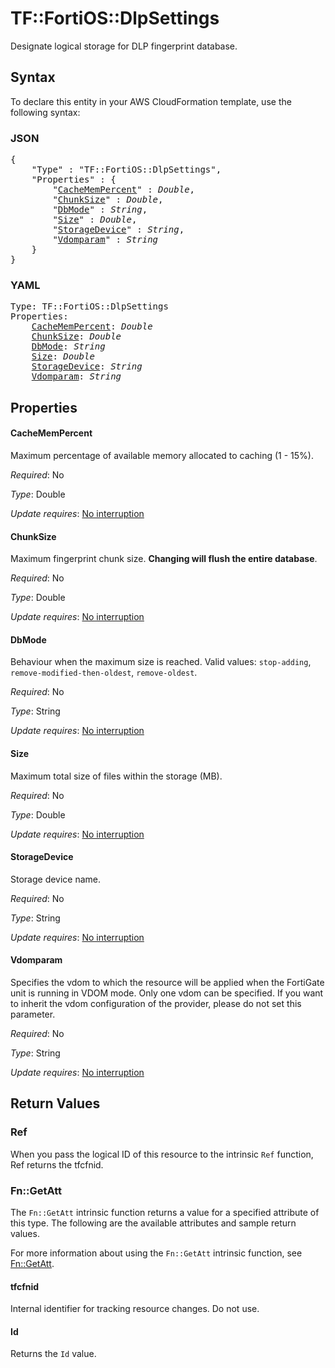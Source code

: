 # TF::FortiOS::DlpSettings

Designate logical storage for DLP fingerprint database.

## Syntax

To declare this entity in your AWS CloudFormation template, use the following syntax:

### JSON

<pre>
{
    "Type" : "TF::FortiOS::DlpSettings",
    "Properties" : {
        "<a href="#cachemempercent" title="CacheMemPercent">CacheMemPercent</a>" : <i>Double</i>,
        "<a href="#chunksize" title="ChunkSize">ChunkSize</a>" : <i>Double</i>,
        "<a href="#dbmode" title="DbMode">DbMode</a>" : <i>String</i>,
        "<a href="#size" title="Size">Size</a>" : <i>Double</i>,
        "<a href="#storagedevice" title="StorageDevice">StorageDevice</a>" : <i>String</i>,
        "<a href="#vdomparam" title="Vdomparam">Vdomparam</a>" : <i>String</i>
    }
}
</pre>

### YAML

<pre>
Type: TF::FortiOS::DlpSettings
Properties:
    <a href="#cachemempercent" title="CacheMemPercent">CacheMemPercent</a>: <i>Double</i>
    <a href="#chunksize" title="ChunkSize">ChunkSize</a>: <i>Double</i>
    <a href="#dbmode" title="DbMode">DbMode</a>: <i>String</i>
    <a href="#size" title="Size">Size</a>: <i>Double</i>
    <a href="#storagedevice" title="StorageDevice">StorageDevice</a>: <i>String</i>
    <a href="#vdomparam" title="Vdomparam">Vdomparam</a>: <i>String</i>
</pre>

## Properties

#### CacheMemPercent

Maximum percentage of available memory allocated to caching (1 - 15%).

_Required_: No

_Type_: Double

_Update requires_: [No interruption](https://docs.aws.amazon.com/AWSCloudFormation/latest/UserGuide/using-cfn-updating-stacks-update-behaviors.html#update-no-interrupt)

#### ChunkSize

Maximum fingerprint chunk size.  **Changing will flush the entire database**.

_Required_: No

_Type_: Double

_Update requires_: [No interruption](https://docs.aws.amazon.com/AWSCloudFormation/latest/UserGuide/using-cfn-updating-stacks-update-behaviors.html#update-no-interrupt)

#### DbMode

Behaviour when the maximum size is reached. Valid values: `stop-adding`, `remove-modified-then-oldest`, `remove-oldest`.

_Required_: No

_Type_: String

_Update requires_: [No interruption](https://docs.aws.amazon.com/AWSCloudFormation/latest/UserGuide/using-cfn-updating-stacks-update-behaviors.html#update-no-interrupt)

#### Size

Maximum total size of files within the storage (MB).

_Required_: No

_Type_: Double

_Update requires_: [No interruption](https://docs.aws.amazon.com/AWSCloudFormation/latest/UserGuide/using-cfn-updating-stacks-update-behaviors.html#update-no-interrupt)

#### StorageDevice

Storage device name.

_Required_: No

_Type_: String

_Update requires_: [No interruption](https://docs.aws.amazon.com/AWSCloudFormation/latest/UserGuide/using-cfn-updating-stacks-update-behaviors.html#update-no-interrupt)

#### Vdomparam

Specifies the vdom to which the resource will be applied when the FortiGate unit is running in VDOM mode. Only one vdom can be specified. If you want to inherit the vdom configuration of the provider, please do not set this parameter.

_Required_: No

_Type_: String

_Update requires_: [No interruption](https://docs.aws.amazon.com/AWSCloudFormation/latest/UserGuide/using-cfn-updating-stacks-update-behaviors.html#update-no-interrupt)

## Return Values

### Ref

When you pass the logical ID of this resource to the intrinsic `Ref` function, Ref returns the tfcfnid.

### Fn::GetAtt

The `Fn::GetAtt` intrinsic function returns a value for a specified attribute of this type. The following are the available attributes and sample return values.

For more information about using the `Fn::GetAtt` intrinsic function, see [Fn::GetAtt](https://docs.aws.amazon.com/AWSCloudFormation/latest/UserGuide/intrinsic-function-reference-getatt.html).

#### tfcfnid

Internal identifier for tracking resource changes. Do not use.

#### Id

Returns the <code>Id</code> value.

